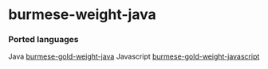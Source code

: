 # burmese-weight-java


### Ported languages
Java [burmese-gold-weight-java](https://github.com/jianshangquan/burmese-gold-weight-java)
Javascript [burmese-gold-weight-javascript](https://github.com/jianshangquan/burmese-weight-js)

